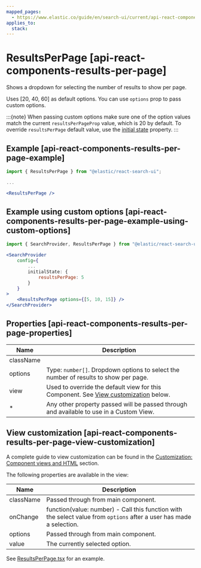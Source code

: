 ```yaml
---
mapped_pages:
  - https://www.elastic.co/guide/en/search-ui/current/api-react-components-results-per-page.html
applies_to:
  stack:
---
```


# ResultsPerPage [api-react-components-results-per-page]

Shows a dropdown for selecting the number of results to show per page.

Uses [20, 40, 60] as default options. You can use `options` prop to pass custom options.

:::{note}
When passing custom options make sure one of the option values match the current `resultsPerPageProp` value, which is 20 by default. To override `resultsPerPage` default value, use the [initial state](/reference/api-react-search-provider.md#api-react-search-provider-initial-state) property.
:::

## Example [api-react-components-results-per-page-example]

```jsx
import { ResultsPerPage } from "@elastic/react-search-ui";

...

<ResultsPerPage />
```

## Example using custom options [api-react-components-results-per-page-example-using-custom-options]

```jsx
import { SearchProvider, ResultsPerPage } from "@elastic/react-search-ui";

<SearchProvider
    config={
        ...
        initialState: {
            resultsPerPage: 5
        }
    }
>
    <ResultsPerPage options={[5, 10, 15]} />
</SearchProvider>
```

## Properties [api-react-components-results-per-page-properties]

| Name      | Description                                                                                                                                      |
| --------- | ------------------------------------------------------------------------------------------------------------------------------------------------ |
| className |                                                                                                                                                  |
| options   | Type: `number[]`. Dropdown options to select the number of results to show per page.                                                             |
| view      | Used to override the default view for this Component. See [View customization](#api-react-components-results-per-page-view-customization) below. |
| \*        | Any other property passed will be passed through and available to use in a Custom View.                                                          |

## View customization [api-react-components-results-per-page-view-customization]

A complete guide to view customization can be found in the [Customization: Component views and HTML](/reference/basic-usage.md#guides-customizing-styles-and-html-customizing-html) section.

The following properties are available in the view:

| Name      | Description                                                                                                          |
| --------- | -------------------------------------------------------------------------------------------------------------------- |
| className | Passed through from main component.                                                                                  |
| onChange  | function(value: number) - Call this function with the select value from `options` after a user has made a selection. |
| options   | Passed through from main component.                                                                                  |
| value     | The currently selected option.                                                                                       |

See [ResultsPerPage.tsx](https://github.com/elastic/search-ui/blob/main/packages/react-search-ui-views/src/ResultsPerPage.tsx) for an example.
